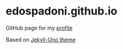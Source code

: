 # edospadoni.github.io

GitHub page for my [profile](http://edospadoni.me)

Based on [Jekyll-Uno theme](https://github.com/joshgerdes/jekyll-uno)
